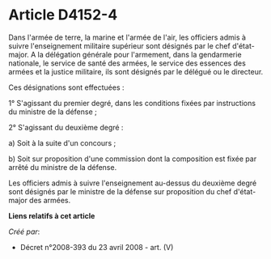 # Article D4152-4

Dans l'armée de terre, la marine et l'armée de l'air, les officiers admis à suivre l'enseignement militaire supérieur sont
désignés par le chef d'état-major. A la délégation générale pour l'armement, dans la gendarmerie nationale, le service de
santé des armées, le service des essences des armées et la justice militaire, ils sont désignés par le délégué ou le
directeur.

Ces désignations sont effectuées :

1° S'agissant du premier degré, dans les conditions fixées par instructions du ministre de la défense ;

2° S'agissant du deuxième degré :

a) Soit à la suite d'un concours ;

b) Soit sur proposition d'une commission dont la composition est fixée par arrêté du ministre de la défense.

Les officiers admis à suivre l'enseignement au-dessus du deuxième degré sont désignés par le ministre de la défense sur
proposition du chef d'état-major des armées.

**Liens relatifs à cet article**

_Créé par_:

  - Décret n°2008-393 du 23 avril 2008 - art. (V)
